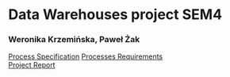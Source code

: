 # Data Warehouses project SEM4
### Weronika Krzemińska, Paweł Żak

[Process Specification](https://docs.google.com/document/d/1YFe6uOVRemmDQT1oag3YsEbHw-HsoM3P-EofBsSz16g/edit)
[Processes Requirements](https://docs.google.com/document/d/1Yq3Vf_VXpMKlQpVsZLn6R8rODiOQWu-pbDeEND2mWTM/edit)  
[Project Report](https://docs.google.com/document/d/1LyaI1aCanVPnI2xMjo-5J891cc0Ftqm2E1ZZm3jcBko/edit)  

